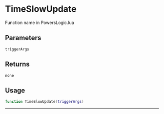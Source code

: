# TimeSlowUpdate
Function name in PowersLogic.lua
## Parameters
`triggerArgs`
## Returns
`none`
## Usage
```lua
function TimeSlowUpdate(triggerArgs)
```
---
